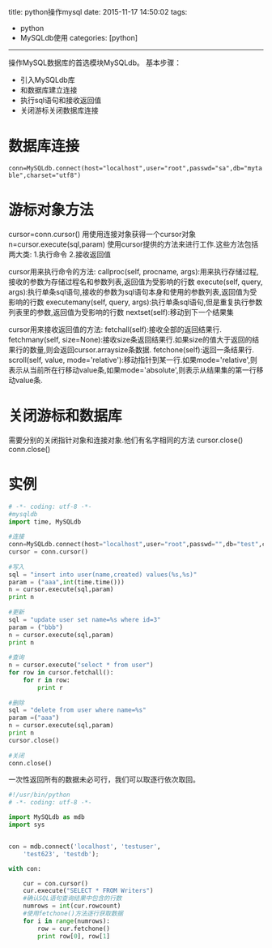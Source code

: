title: python操作mysql
date: 2015-11-17 14:50:02
tags:
 - python
 - MySQLdb使用
categories: [python]

---

操作MySQL数据库的首选模块MySQLdb。
基本步骤：
- 引入MySQLdb库
- 和数据库建立连接
- 执行sql语句和接收返回值
- 关闭游标关闭数据库连接 

<!--more -->

# 数据库连接
`conn=MySQLdb.connect(host="localhost",user="root",passwd="sa",db="mytable",charset="utf8") `

# 游标对象方法
cursor=conn.cursor()  用使用连接对象获得一个cursor对象
n=cursor.execute(sql,param)
使用cursor提供的方法来进行工作.这些方法包括两大类:
1.执行命令
2.接收返回值

cursor用来执行命令的方法:
callproc(self, procname, args):用来执行存储过程,接收的参数为存储过程名和参数列表,返回值为受影响的行数 
execute(self, query, args):执行单条sql语句,接收的参数为sql语句本身和使用的参数列表,返回值为受影响的行数 
executemany(self, query, args):执行单条sql语句,但是重复执行参数列表里的参数,返回值为受影响的行数 
nextset(self):移动到下一个结果集 

cursor用来接收返回值的方法: 
fetchall(self):接收全部的返回结果行. 
fetchmany(self, size=None):接收size条返回结果行.如果size的值大于返回的结果行的数量,则会返回cursor.arraysize条数据. 
fetchone(self):返回一条结果行. 
scroll(self, value, mode='relative'):移动指针到某一行.如果mode='relative',则表示从当前所在行移动value条,如果mode='absolute',则表示从结果集的第一行移动value条.  

# 关闭游标和数据库
需要分别的关闭指针对象和连接对象.他们有名字相同的方法 
cursor.close() 
conn.close()

# 实例
```python
# -*- coding: utf-8 -*-     
#mysqldb    
import time, MySQLdb    
   
#连接    
conn=MySQLdb.connect(host="localhost",user="root",passwd="",db="test",charset="utf8")  
cursor = conn.cursor()    
   
#写入    
sql = "insert into user(name,created) values(%s,%s)"   
param = ("aaa",int(time.time()))    
n = cursor.execute(sql,param)    
print n    
   
#更新    
sql = "update user set name=%s where id=3"   
param = ("bbb")    
n = cursor.execute(sql,param)    
print n    
   
#查询    
n = cursor.execute("select * from user")    
for row in cursor.fetchall():    
    for r in row:    
        print r    
   
#删除    
sql = "delete from user where name=%s"   
param =("aaa")    
n = cursor.execute(sql,param)    
print n    
cursor.close()    
   
#关闭    
conn.close()   
```

一次性返回所有的数据未必可行，我们可以取逐行依次取回。
```python
#!/usr/bin/python
# -*- coding: utf-8 -*-

import MySQLdb as mdb
import sys


con = mdb.connect('localhost', 'testuser', 
    'test623', 'testdb');

with con:

    cur = con.cursor()
    cur.execute("SELECT * FROM Writers")
    #确认SQL语句查询结果中包含的行数
    numrows = int(cur.rowcount)
    #使用fetchone()方法逐行获取数据
    for i in range(numrows):
        row = cur.fetchone()
        print row[0], row[1]

```